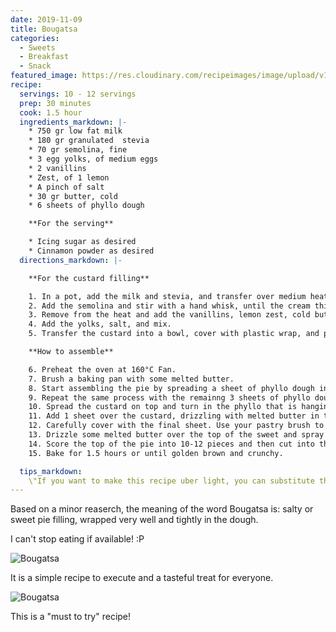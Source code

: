 ```yaml
---
date: 2019-11-09
title: Bougatsa
categories:
  - Sweets
  - Breakfast
  - Snack
featured_image: https://res.cloudinary.com/recipeimages/image/upload/v1582806277/recipe-images/bougatsa-1_vdekui.jpg
recipe:
  servings: 10 - 12 servings
  prep: 30 minutes
  cook: 1.5 hour
  ingredients_markdown: |-
    * 750 gr low fat milk
    * 180 gr granulated  stevia
    * 70 gr semolina, fine
    * 3 egg yolks, of medium eggs
    * 2 vanillins
    * Zest, of 1 lemon
    * A pinch of salt
    * 30 gr butter, cold
    * 6 sheets of phyllo dough

    **For the serving**

    * Icing sugar as desired
    * Cinnamon powder as desired
  directions_markdown: |-

    **For the custard filling**

    1. In a pot, add the milk and stevia, and transfer over medium heat until the milk comes to a boil.
    2. Add the semolina and stir with a hand whisk, until the cream thickens.
    3. Remove from the heat and add the vanillins, lemon zest, cold butter, and mix until the butter melts.
    4. Add the yolks, salt, and mix.
    5. Transfer the custard into a bowl, cover with plastic wrap, and place it into the refrigerator to cool for ~30'. Make sure that the plastic wrap touches the surface of the custard, so it does not make a crust while cooling.

    **How to assemble**

    6. Preheat the oven at 160°C Fan.
    7. Brush a baking pan with some melted butter.
    8. Start assembling the pie by spreading a sheet of phyllo dough in the pan and drizzle with some butter. Do not brush the butter straight on to the phyllo, drizzle it from above.
    9. Repeat the same process with the remainng 3 sheets of phyllo dough.
    10. Spread the custard on top and turn in the phyllo that is hanging over the edges. Drizzle with butter.
    11. Add 1 sheet over the custard, drizzling with melted butter in the same way as before.
    12. Carefully cover with the final sheet. Use your pastry brush to help you turn it inwards, towards the bottom of the pan to seal the sweet.
    13. Drizzle some melted butter over the top of the sweet and spray with some water.
    14. Score the top of the pie into 10-12 pieces and then cut into them.
    15. Bake for 1.5 hours or until golden brown and crunchy.

  tips_markdown:
    \"If you want to make this recipe uber light, you can substitute the butter for drizzling with some water. Also, you can use any type of butter you want.\"
---
```

Based on a minor reaserch, the meaning of the word Bougatsa is:  salty or sweet pie filling, wrapped very well and tightly in the dough.

I can't stop eating if available! :P

![Bougatsa](https://res.cloudinary.com/recipeimages/image/upload/v1582806279/recipe-images/bougatsa-3_pwxafn.jpg)

It is a simple recipe to execute and a tasteful treat for everyone.

![Bougatsa](https://res.cloudinary.com/recipeimages/image/upload/v1582806279/recipe-images/bougatsa-2_dy7ktx.jpg)

This is a "must to try" recipe!
